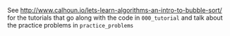 See <http://www.calhoun.io/lets-learn-algorithms-an-intro-to-bubble-sort/> for the tutorials that go along with the code in `000_tutorial` and talk about the practice problems in `practice_problems`
